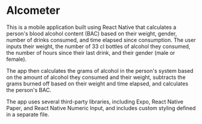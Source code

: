 # Alcometer

This is a mobile application built using React Native that calculates a person's blood alcohol content (BAC) based on their weight, gender, number of drinks consumed, and time elapsed since consumption. The user inputs their weight, the number of 33 cl bottles of alcohol they consumed, the number of hours since their last drink, and their gender (male or female).

The app then calculates the grams of alcohol in the person's system based on the amount of alcohol they consumed and their weight, subtracts the grams burned off based on their weight and time elapsed, and calculates the person's BAC.

The app uses several third-party libraries, including Expo, React Native Paper, and React Native Numeric Input, and includes custom styling defined in a separate file.
